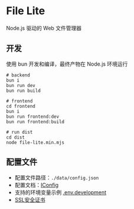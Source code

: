 # File Lite

Node.js 驱动的 Web 文件管理器

## 开发

使用 bun 开发和编译，最终产物在 Node.js 环境运行

```shell
# backend
bun i
bun run dev
bun run build

# frontend
cd frontend
bun i
bun run frontend:dev
bun run frontend:build

# run dist
cd dist
node file-lite.min.mjs
```

## 配置文件

- 配置文件路径：`./data/config.json`
- 配置文档：[IConfig](./src/enum/config.ts)
- 支持的环境变量示例 [.env.development](.env.development)
- [SSL安全证书](./docs/ssl.md)
